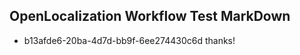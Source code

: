 ## OpenLocalization Workflow Test MarkDown
* b13afde6-20ba-4d7d-bb9f-6ee274430c6d 
thanks!<!--HONumber=Feb16_HO4-->

